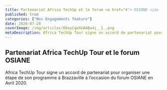 ```yaml
---
title: Partenariat Africa TechUp et le forum <a href="#"> OSIANE </a>
published: true
categories: ["Nos Engagements feature"]
date: 2020-07-28
coverImage: /img/articles/EKeyCqeXUAABa4j__1_.png
metaDescription: Africa TechUp Tour signe un accord de partenariat pour organiser une étape de son programme à Brazzaville à l’occasion du forum OSIANE en Avril 2020.
---
```


## Partenariat Africa TechUp Tour et le forum OSIANE

Africa TechUp Tour signe un accord de partenariat pour organiser une étape de son programme à Brazzaville à l’occasion du forum OSIANE en Avril 2020.


